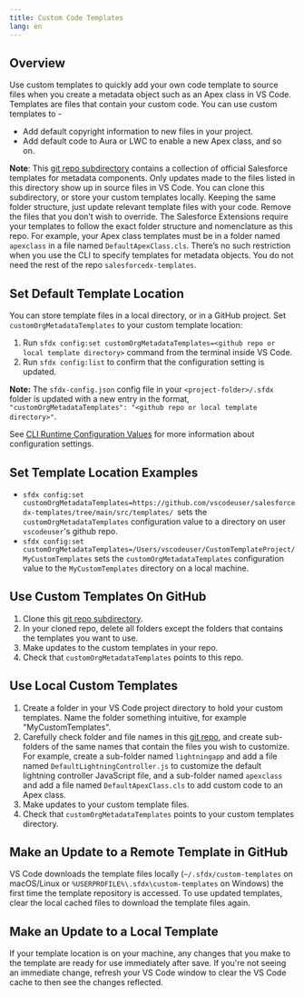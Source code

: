 ```yaml
---
title: Custom Code Templates
lang: en
---
```


## Overview
Use custom templates to quickly add your own code template to source files when you create a metadata object such as an Apex class in VS Code. Templates are files that contain your custom code. You can use custom templates to -
- Add default copyright information to new files in your project.
- Add default code to Aura or LWC to enable a new Apex class, and so on.

**Note**:
This [git repo subdirectory](https://github.com/forcedotcom/salesforcedx-templates/tree/main/src/templates) contains a collection of official Salesforce templates for metadata components. Only updates made to the files listed in this directory show up in source files in VS Code. You can clone this subdirectory, or store your custom templates locally. Keeping the same folder structure, just update relevant template files with your code. Remove the files that you don’t wish to override. The Salesforce Extensions require your templates to follow the exact folder structure and nomenclature as this repo. For example, your Apex class templates must be in a folder named ``apexclass`` in a file named ``DefaultApexClass.cls``. There’s no such restriction when you use the CLI to specify templates for metadata objects. You do not need the rest of the repo `salesforcedx-templates`.

## Set Default Template Location
 You can store template files in a local directory, or in a GitHub project. Set ``customOrgMetadataTemplates`` to your custom template location:
1. Run ``sfdx config:set customOrgMetadataTemplates=<github repo or local template directory>`` command from the terminal inside VS Code. 
2. Run ``sfdx config:list`` to confirm that the configuration setting is updated. 

**Note:** The `sfdx-config.json` config file in your `<project-folder>/.sfdx` folder is updated with a new entry in the format,`` "customOrgMetadataTemplates": "<github repo or local template directory>"``.

 See [CLI Runtime Configuration Values](https://developer.salesforce.com/docs/atlas.en-us.sfdx_setup.meta/sfdx_setup/sfdx_dev_cli_config_values.htm) for more information about configuration settings.

## Set Template Location Examples
-  ``sfdx config:set customOrgMetadataTemplates=https://github.com/vscodeuser/salesforcedx-templates/tree/main/src/templates/ ``sets the ``customOrgMetadataTemplates`` configuration value to a directory on user ``vscodeuser``'s github repo.
-   ``sfdx config:set customOrgMetadataTemplates=/Users/vscodeuser/CustomTemplateProject/MyCustomTemplates`` sets the ``customOrgMetadataTemplates`` configuration value to the ``MyCustomTemplates`` directory on a local machine.

## Use Custom Templates On GitHub
1. Clone this [git repo subdirectory](https://github.com/forcedotcom/salesforcedx-templates/tree/main/src/templates).
2. In your cloned repo, delete all folders except the folders that contains the templates you want to use. 
3. Make updates to the custom templates in your repo.
4. Check that ``customOrgMetadataTemplates`` points to this repo.

## Use Local Custom Templates
1. Create a folder in your VS Code project directory to hold your custom templates. Name the folder something intuitive, for example "MyCustomTemplates".
2. Carefully check folder and file names in this [git repo](https://github.com/forcedotcom/salesforcedx-templates/tree/main/src/templates), and create sub-folders of the same names that contain the files you wish to customize. For example, create a sub-folder named ``lightningapp`` and add a file named ``DefaultLightningController.js`` to customize the default lightning controller JavaScript file, and a sub-folder named ``apexclass`` and add a file named ``DefaultApexClass.cls`` to add custom code to an Apex class. 
3. Make updates to your custom template files.
4. Check that ``customOrgMetadataTemplates`` points to your custom templates directory.

## Make an Update to a Remote Template in GitHub
VS Code downloads the template files locally (`~/.sfdx/custom-templates` on macOS/Linux or `%USERPROFILE%\.sfdx\custom-templates` on Windows) the first time the template repository is accessed. To use updated templates, clear the local cached files to download the template files again.

## Make an Update to a Local Template
If your template location is on your machine, any changes that you make to the template are ready for use immediately after save. If you're not seeing an immediate change, refresh your VS Code window to clear the VS Code cache to then see the changes reflected.
